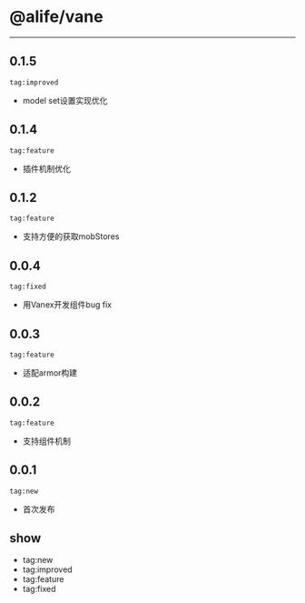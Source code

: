 # @alife/vane

---

0.1.5
-----

`tag:improved`   

- model set设置实现优化

0.1.4
-----

`tag:feature`   

- 插件机制优化

0.1.2
-----

`tag:feature`   

- 支持方便的获取mobStores

0.0.4
-----

`tag:fixed`   

- 用Vanex开发组件bug fix

0.0.3
-----

`tag:feature`   

- 适配armor构建

0.0.2
-----

`tag:feature`   

- 支持组件机制

0.0.1
-----

`tag:new`   

- 首次发布



show
----

-   tag:new
-   tag:improved
-   tag:feature
-   tag:fixed
